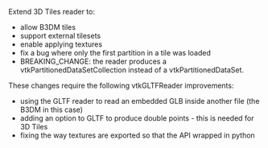 Extend 3D Tiles reader to:
- allow B3DM tiles
- support external tilesets
- enable applying textures
- fix a bug where only the first partition in a tile was loaded
- BREAKING_CHANGE: the reader produces a
  vtkPartitionedDataSetCollection instead of a vtkPartitionedDataSet.

These changes require the following  vtkGLTFReader improvements:
- using the GLTF reader to read an embedded GLB inside another file (the B3DM in this case)
- adding an option to GLTF to produce double points - this is needed for 3D Tiles
- fixing the way textures are exported so that the API wrapped in python
